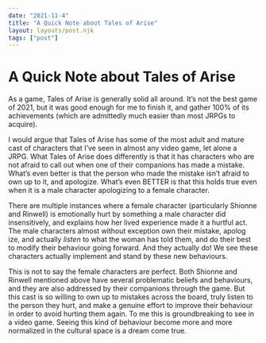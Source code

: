 ```yaml
---
date: "2021-11-4"
title: "A Quick Note about Tales of Arise"
layout: layouts/post.njk
tags: ["post"]
---
```


# A Quick Note about Tales of Arise 

As a game, Tales of Arise is generally solid all around. It’s not the best game of 2021, but it was good enough for me to finish it, and gather 100% of its achievements (which are admittedly much easier than most JRPGs to acquire).

I would argue that Tales of Arise has some of the most adult and mature cast of characters that I’ve seen in almost any video game, let alone a JRPG. What Tales of Arise does differently is that it has characters who are not afraid to call out when one of their companions has made a mistake. What’s even better is that the person who made the mistake isn’t afraid to own up to it, and apologize. What’s even BETTER is that this holds true even when it is a male character apologizing to a female character.

There are multiple instances where a female character (particularly Shionne and Rinwell) is emotionally hurt by something a male character did insensitively, and explains how her lived experience made it a hurtful act. The male characters almost without exception own their mistake, apolog ize, and actually *listen* to what the woman has told them, and do their best to modify their behaviour going forward. And they actually do! We see these characters actually implement and stand by these new behaviours.

This is not to say the female characters are perfect. Both Shionne and Rinwell mentioned above have several problematic beliefs and behaviours, and they are also addressed by their companions through the game. But this cast is so willing to own up to mistakes across the board, truly listen to the person they hurt, and make a genuine effort to improve their behaviour in order to avoid hurting them again. To me this is groundbreaking to see in a video game. Seeing this kind of behaviour become more and more normalized in the cultural space is a dream come true.
